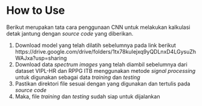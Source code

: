 # How to Use
Berikut merupakan tata cara penggunaan CNN untuk melakukan kalkulasi detak jantung dengan _source code_ yang diberikan.
<ol>
  <li>Download model yang telah dilatih sebelumnya pada link berikut https://drive.google.com/drive/folders/1tx78kuIejxq9yQDLnxD4LGysuZhWAJxa?usp=sharing</li>
  <li>Download data <i>spectrum images</i> yang telah diambil sebelumnya dari dataset VIPL-HR dan RPPG ITB menggunakan metode <i>signal processing</i> untuk digunakan sebagai data <i>training</i> dan <i>testing</i></li>
  <li>Pastikan direktori file sesuai dengan yang digunakan dan tertulis pada <i>source code</i></li>
  <li>Maka, file <i>training</i> dan <i>testing</i> sudah siap untuk dijalankan</li>
</ol> 
